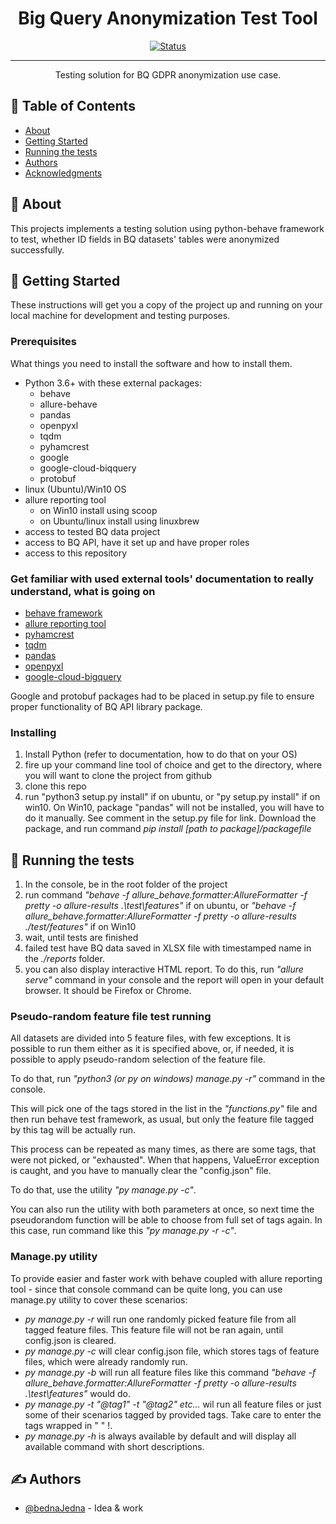 <h1 align="center">Big Query Anonymization Test Tool</h1>

<div align="center">

[![Status](https://img.shields.io/badge/status-active-success.svg)]()

</div>

---

<p align="center"> Testing solution for BQ GDPR anonymization use case.
    <br> 
</p>

## 📝 Table of Contents

- [About](#about)
- [Getting Started](#getting_started)
- [Running the tests](#tests)
- [Authors](#authors)
- [Acknowledgments](#acknowledgement)

## 🧐 About <a name = "about"></a>

This projects implements a testing solution using python-behave framework to test, whether ID fields in BQ datasets' tables were anonymized successfully.

## 🏁 Getting Started <a name = "getting_started"></a>

These instructions will get you a copy of the project up and running on your local machine for development and testing purposes.

### Prerequisites

What things you need to install the software and how to install them.

- Python 3.6+ with these external packages:
  - behave
  - allure-behave
  - pandas
  - openpyxl
  - tqdm
  - pyhamcrest
  - google
  - google-cloud-biqquery
  - protobuf
- linux (Ubuntu)/Win10 OS
- allure reporting tool
  - on Win10 install using scoop
  - on Ubuntu/linux install using linuxbrew
- access to tested BQ data project
- access to BQ API, have it set up and have proper roles
- access to this repository

### Get familiar with used external tools' documentation to really understand, what is going on

- <a href="https://behave.readthedocs.io/en/latest/index.html">behave framework</a>
- <a href="http://allure.qatools.ru/">allure reporting tool</a>
- <a href="https://github.com/hamcrest/PyHamcrest">pyhamcrest</a>
- <a href="https://github.com/tqdm/tqdm">tqdm</a>
- <a href="https://pandas.pydata.org/pandas-docs/stable/index.html">pandas</a>
- <a href="https://openpyxl.readthedocs.io/en/stable/">openpyxl</a>
- <a href="https://pypi.org/project/google-cloud-bigquery/">google-cloud-bigquery</a>

Google and protobuf packages had to be placed in setup.py file to ensure proper functionality of BQ API library package.

### Installing

1. Install Python (refer to documentation, how to do that on your OS)
2. fire up your command line tool of choice and get to the directory, where you will want to clone the project from github
3. clone this repo
4. run "python3 setup.py install" if on ubuntu, or "py setup.py install" if on win10. On Win10, package "pandas" will not be installed, you will have to do it manually. See comment in the setup.py file for link. Download the package, and run command _pip install [path to package]/packagefile_

## 🔧 Running the tests <a name = "tests"></a>

1. In the console, be in the root folder of the project
2. run command _"behave -f allure_behave.formatter:AllureFormatter -f pretty -o allure-results .\test\features\"_ if on ubuntu, or _"behave -f allure_behave.formatter:AllureFormatter -f pretty -o allure-results ./test/features"_ if on Win10
3. wait, until tests are finished
4. failed test have BQ data saved in XLSX file with timestamped name in the _./reports_ folder.
5. you can also display interactive HTML report. To do this, run _"allure serve"_ command in your console and the report will open in your default browser. It should be Firefox or Chrome.

### Pseudo-random feature file test running

All datasets are divided into 5 feature files, with few exceptions. It is possible to run them either as it is specified above, or, if needed, it is possible to apply pseudo-random selection of the feature file.

To do that, run _"python3 (or py on windows) manage.py -r"_ command in the console.

This will pick one of the tags stored in the list in the _"functions.py"_ file and then run behave test framework, as usual, but only the feature file tagged by this tag will be actually run.

This process can be repeated as many times, as there are some tags, that were not picked, or "exhausted". When that happens, ValueError exception is caught, and you have to manually clear the "config.json" file.

To do that, use the utility _"py manage.py -c"_.

You can also run the utility with both parameters at once, so next time the pseudorandom function will be able to choose from full set of tags again. In this case, run command like this _"py manage.py -r -c"_.

### Manage.py utility

To provide easier and faster work with behave coupled with allure reporting tool - since that console command can be quite long, you can use manage.py utility to cover these scenarios:

- _py manage.py -r_ will run one randomly picked feature file from all tagged feature files. This feature file will not be ran again, until config.json is cleared.
- _py manage.py -c_ will clear config.json file, which stores tags of feature files, which were already randomly run.
- _py manage.py -b_ will run all feature files like this command _"behave -f allure_behave.formatter:AllureFormatter -f pretty -o allure-results .\test\features\"_ would do.
- _py manage.py -t "@tag1" -t "@tag2" etc..._ wil run all feature files or just some of their scenarios tagged by provided tags. Take care to enter the tags wrapped in " " !.
- _py manage.py -h_ is always available by default and will display all available command with short descriptions.

## ✍️ Authors <a name = "authors"></a>

- [@bednaJedna](https://github.com/bednaJedna) - Idea & work
